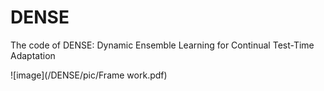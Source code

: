 # DENSE
The code of DENSE: Dynamic Ensemble Learning for Continual Test-Time Adaptation

![image](/DENSE/pic/Frame work.pdf)
